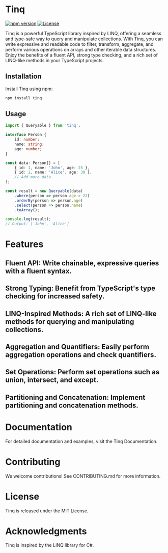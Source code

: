 # Tinq

[![npm version](https://badge.fury.io/js/tinq.svg)](https://www.npmjs.com/package/tinq)
[![License](https://img.shields.io/badge/license-MIT-blue.svg)](https://opensource.org/licenses/MIT)

Tinq is a powerful TypeScript library inspired by LINQ, offering a seamless and type-safe way to query and manipulate collections. With Tinq, you can write expressive and readable code to filter, transform, aggregate, and perform various operations on arrays and other iterable data structures. Enjoy the benefits of a fluent API, strong type checking, and a rich set of LINQ-like methods in your TypeScript projects.

## Installation

Install Tinq using npm:

```bash
npm install tinq
```
## Usage

```typescript
import { Queryable } from 'tinq';

interface Person {
    id: number;
    name: string;
    age: number;
}

const data: Person[] = [
    { id: 1, name: 'John', age: 25 },
    { id: 2, name: 'Alice', age: 30 },
    // Add more data
];

const result = new Queryable(data)
    .where(person => person.age > 22)
    .orderBy(person => person.age)
    .select(person => person.name)
    .toArray();

console.log(result);
// Output: ['John', 'Alice']
```

# Features
## Fluent API: Write chainable, expressive queries with a fluent syntax.
## Strong Typing: Benefit from TypeScript's type checking for increased safety.
## LINQ-Inspired Methods: A rich set of LINQ-like methods for querying and manipulating collections.
## Aggregation and Quantifiers: Easily perform aggregation operations and check quantifiers.
## Set Operations: Perform set operations such as union, intersect, and except.
## Partitioning and Concatenation: Implement partitioning and concatenation methods.

# Documentation
For detailed documentation and examples, visit the Tinq Documentation.

# Contributing
We welcome contributions! See CONTRIBUTING.md for more information.

# License
Tinq is released under the MIT License.

# Acknowledgments
Tinq is inspired by the LINQ library for C#.
